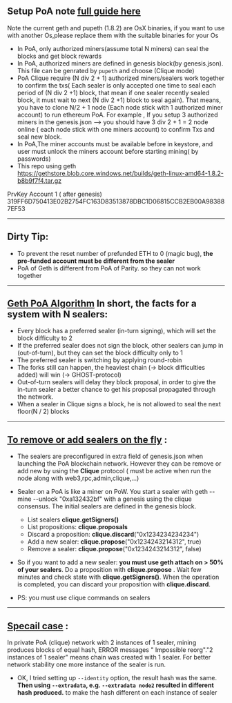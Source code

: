 
## Setup PoA note [full guide here](https://hackernoon.com/setup-your-own-private-proof-of-authority-ethereum-network-with-geth-9a0a3750cda8)

Note the current geth and pupeth (1.8.2) are OsX binaries, if you want to use with another Os,please replace them with the suitable binaries for your Os  

* In PoA, only authorized miners(assume total N miners) can seal the blocks and get block rewards
* In PoA, authorized miners are defined in genesis block(by genesis.json). This file can be genrated by `pupeth` and choose (Clique mode)
* PoA Clique require (N div 2 + 1) authorized miners/sealers work together to confirm the txs( Each sealer is only accepted one time to seal each period of (N div 2 +1) block, that mean if one sealer recently sealed block, it must wait to next (N div 2 +1) block to seal again). That means, you have to clone N/2 + 1 node (Each node stick with 1 authorized miner account) to run ethereum PoA. For example , If you setup 3 authorized miners in the genesis.json --> you should have 3 div 2 + 1 = 2 node online ( each node stick with one miners account) to confirm Txs and seal new block. 
* In PoA,The miner accounts must be available before in keystore, and user must unlock the miners account before starting mining( by passwords)
* This repo using geth https://gethstore.blob.core.windows.net/builds/geth-linux-amd64-1.8.2-b8b9f7f4.tar.gz

PrvKey Account 1 ( after genesis)
319FF6D750413E02B2754FC163D83513878DBC1D06815CCB2EB00A983887EF53

---
## Dirty Tip:

* To prevent the reset number of prefunded ETH to 0 (magic bug), **the pre-funded account must be  different from the sealer**
* PoA of Geth is different from PoA of Parity. so they can not work together
---
## [Geth PoA Algorithm](https://github.com/ethereum/EIPs/issues/225) In short, the facts for a system with N sealers:

* Every block has a preferred sealer (in-turn signing), which will set the block difficulty to 2
* If the preferred sealer does not sign the block, other sealers can jump in (out-of-turn), but they can set the block difficulty only to 1
* The preferred sealer is switching by applying round-robin
* The forks still can happen, the heaviest chain (-> block difficulties added) will win (-> GHOST-protocol)
* Out-of-turn sealers will delay they block proposal, in order to give the in-turn sealer a better chance to get his proposal propagated through the network.
* When a sealer in Clique signs a block, he is not allowed to seal the next floor(N / 2) blocks

---
## [To remove or add sealers on the fly](https://ethereum.stackexchange.com/questions/15541/how-to-add-new-sealer-in-geth-1-6-proof-of-authority?noredirect=1&lq=1) :

* The sealers are preconfigured in extra field of genesis.json when launching the PoA blockchain network. However they can be remove or add new by using the **Clique** protocol ( must be active when run the node along with web3,rpc,admin,clique,...)
* Sealer on a PoA is like a miner on PoW. You start a sealer with geth --mine --unlock "0xa132432bf" with a genesis using the clique consensus. The initial sealers are defined in the genesis block.

  * List sealers **clique.getSigners()**
  * List propositions: **clique.proposals**
  * Discard a proposition: **clique.discard**("0x1234234234234")
  * Add a new sealer: **clique.propose**("0x1234243214312", true)
  * Remove a sealer: **clique.propose**("0x1234243214312", false)
* So if you want to add a new sealer: **you must use geth attach on > 50% of your sealers**. Do a proposition with **clique.propose** . Wait few minutes and check state with **clique.getSigners()**. When the operation is completed, you can discard your proposition with **clique.discard**.
* PS: you must use clique commands on sealers


---
## [Specail case](https://github.com/ethereum/go-ethereum/issues/16641) :

In private PoA (clique) network with 2 instances of 1 sealer, mining produces blocks of equal hash, ERROR messages " Impossible reorg"."2 instances of 1 sealer" means chain was created with 1 sealer. For better network stability one more instance of the sealer is run.
* OK, I tried setting up `--identity` option, the result hash was the same.
**Then using `--extradata`, e.g. `--extradata node2` resulted in different hash produced.** to make the hash different on each instance of sealer



